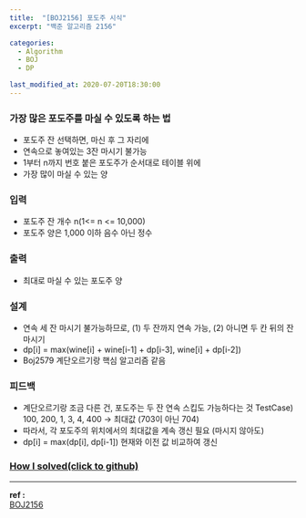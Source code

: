 ```yaml
---
title:  "[BOJ2156] 포도주 시식"
excerpt: "백준 알고리즘 2156"

categories:
  - Algorithm
  - BOJ
  - DP

last_modified_at: 2020-07-20T18:30:00
---
```


### 가장 많은 포도주를 마실 수 있도록 하는 법
- 포도주 잔 선택하면, 마신 후 그 자리에
- 연속으로 놓여있는 3잔 마시기 불가능
- 1부터 n까지 번호 붙은 포도주가 순서대로 테이블 위에
- 가장 많이 마실 수 있는 양

### 입력
- 포도주 잔 개수 n(1<= n <= 10,000)
- 포도주 양은 1,000 이하 음수 아닌 정수

### 출력
- 최대로 마실 수 있는 포도주 양

### 설계
- 연속 세 잔 마시기 불가능하므로, (1) 두 잔까지 연속 가능, (2) 아니면 두 칸 뒤의 잔 마시기
- dp[i] = max(wine[i] + wine[i-1] + dp[i-3], wine[i] + dp[i-2])
- Boj2579 계단오르기랑 핵심 알고리즘 같음

### 피드백
- 계단오르기랑 조금 다른 건, 포도주는 두 잔 연속 스킵도 가능하다는 것
  TestCase) 100, 200, 1, 3, 4, 400 -> 최대값 (703이 아닌 704)
- 따라서, 각 포도주의 위치에서의 최대값을 계속 갱신 필요 (마시지 않아도)
- dp[i] = max(dp[i], dp[i-1])  현재와 이전 값 비교하여 갱신


### [How I solved(click to github)](https://github.com/mindflip/Algorithm_BOJ/blob/master/boj2156.cpp)

----
**ref :**  
[BOJ2156](https://www.acmicpc.net/problem/2156)
